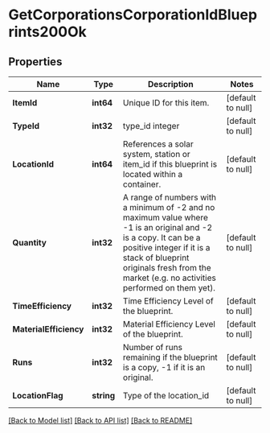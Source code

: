 # GetCorporationsCorporationIdBlueprints200Ok

## Properties
Name | Type | Description | Notes
------------ | ------------- | ------------- | -------------
**ItemId** | **int64** | Unique ID for this item. | [default to null]
**TypeId** | **int32** | type_id integer | [default to null]
**LocationId** | **int64** | References a solar system, station or item_id if this blueprint is located within a container. | [default to null]
**Quantity** | **int32** | A range of numbers with a minimum of -2 and no maximum value where -1 is an original and -2 is a copy. It can be a positive integer if it is a stack of blueprint originals fresh from the market (e.g. no activities performed on them yet). | [default to null]
**TimeEfficiency** | **int32** | Time Efficiency Level of the blueprint. | [default to null]
**MaterialEfficiency** | **int32** | Material Efficiency Level of the blueprint. | [default to null]
**Runs** | **int32** | Number of runs remaining if the blueprint is a copy, -1 if it is an original. | [default to null]
**LocationFlag** | **string** | Type of the location_id | [default to null]

[[Back to Model list]](../README.md#documentation-for-models) [[Back to API list]](../README.md#documentation-for-api-endpoints) [[Back to README]](../README.md)


